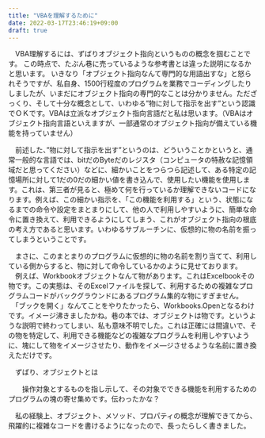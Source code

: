 ```yaml
---
title: "VBAを理解するために"
date: 2022-03-17T23:46:19+09:00
draft: true
---
```


　VBA理解するには、ずばりオブジェクト指向というものの概念を掴むことです。
この時点で、たぶん巷に売っているような参考書とは違った説明になるかと思います。
 いきなり「オブジェクト指向なんて専門的な用語出すな」と怒られそうですが、私自身、1500行程度のプログラムを業務でコーディングしたりしましたが、いまだにオブジェクト指向の専門的なことは分かりません。ただざっくり、そして十分な概念として、いわゆる”物に対して指示を出す”という認識でＯＫです。VBAは立派なオブジェクト指向言語だと私は思います。（VBAはオブジェクト指向言語といえますが、一部通常のオブジェクト指向が備えている機能を持っていません）

 　前述した、”物に対して指示を出す”というのは、どういうことかというと、通常一般的な言語では、bitだのByteだのレジスタ（コンピュータの特赦な記憶領域だと思ってください）などに、細かいことをつらつら記述して、ある特定の記憶場所に対して1だの0だの細かい値を書き込んで、使用したい機能を使用します。これは、第三者が見ると、極めて何を行っているか理解できないコードになります。例えば、この細かい指示を、「この機能を利用する」という、状態になるまでの命令や設定をまとまりにして、他の人で利用しやすいように、簡単な命令に置き換えて、利用できるようにしてしまう、これがオブジェクト指向の根底の考え方であると思います。いわゆるサブルーチンに、仮想的に物の名前を振ってしまうということです。

 　まさに、このまとまりのプログラムに仮想的に物の名前を割り当てて、利用している側からすると、物に対して命令しているかのように見せております。
 　例えば、Workbookオブジェクトなんて物があります。これはExcelbookその物です。この実態は、そのExcelファイルを探して、利用するための複雑なプログラムコードがバックグラウンドにあるプログラム集的な物にすぎません。
 　「ブックを開く」なんてことをやりたかったら、Workbooks.Openとなるわけです。イメージ沸きましたかね。巷の本では、オブジェクトは物です。というような説明で終わってしまい、私も意味不明でした。これは正確には間違いで、その物を特定して、利用できる機能などの複雑なプログラムを利用しやすいように、塊にして物をイメージさせたり、動作をイメ―ジさせるような名前に置き換えただけです。

 　ずばり、オブジェクトとは

 　　操作対象とするものを指し示して、その対象でできる機能を利用するためのプログラムの塊の寄せ集めです。伝わったかな？

 　私の経験上、オブジェクト、メソッド、プロパティの概念が理解できてから、飛躍的に複雑なコードを書けるようになったので、長ったらしく書きました。